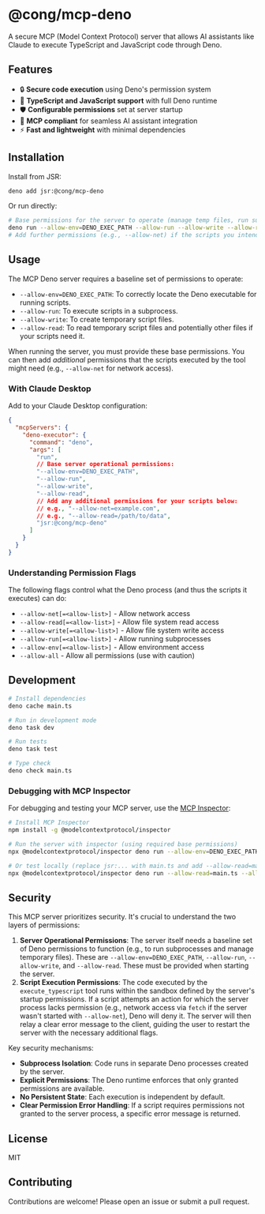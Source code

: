 # @cong/mcp-deno

A secure MCP (Model Context Protocol) server that allows AI assistants like Claude to execute TypeScript and JavaScript code through Deno.

## Features

- 🔒 **Secure code execution** using Deno's permission system
- 🚀 **TypeScript and JavaScript support** with full Deno runtime
- 🛡️ **Configurable permissions** set at server startup
- 🔌 **MCP compliant** for seamless AI assistant integration
- ⚡ **Fast and lightweight** with minimal dependencies

## Installation

Install from JSR:

```bash
deno add jsr:@cong/mcp-deno
```

Or run directly:

```bash
# Base permissions for the server to operate (manage temp files, run subprocesses)
deno run --allow-env=DENO_EXEC_PATH --allow-run --allow-write --allow-read jsr:@cong/mcp-deno
# Add further permissions (e.g., --allow-net) if the scripts you intend to run require them.
```

## Usage

The MCP Deno server requires a baseline set of permissions to operate:
- `--allow-env=DENO_EXEC_PATH`: To correctly locate the Deno executable for running scripts.
- `--allow-run`: To execute scripts in a subprocess.
- `--allow-write`: To create temporary script files.
- `--allow-read`: To read temporary script files and potentially other files if your scripts need it.

When running the server, you must provide these base permissions. You can then add *additional* permissions that the scripts executed by the tool might need (e.g., `--allow-net` for network access).

### With Claude Desktop

Add to your Claude Desktop configuration:

```json
{
  "mcpServers": {
    "deno-executor": {
      "command": "deno",
      "args": [
        "run",
        // Base server operational permissions:
        "--allow-env=DENO_EXEC_PATH",
        "--allow-run",
        "--allow-write",
        "--allow-read",
        // Add any additional permissions for your scripts below:
        // e.g., "--allow-net=example.com",
        // e.g., "--allow-read=/path/to/data",
        "jsr:@cong/mcp-deno"
      ]
    }
  }
}
```

### Understanding Permission Flags

The following flags control what the Deno process (and thus the scripts it executes) can do:
- `--allow-net[=<allow-list>]` - Allow network access
- `--allow-read[=<allow-list>]` - Allow file system read access
- `--allow-write[=<allow-list>]` - Allow file system write access
- `--allow-run[=<allow-list>]` - Allow running subprocesses
- `--allow-env[=<allow-list>]` - Allow environment access
- `--allow-all` - Allow all permissions (use with caution)

## Development

```bash
# Install dependencies
deno cache main.ts

# Run in development mode
deno task dev

# Run tests
deno task test

# Type check
deno check main.ts
```

### Debugging with MCP Inspector

For debugging and testing your MCP server, use the [MCP Inspector](https://github.com/modelcontextprotocol/inspector):

```bash
# Install MCP Inspector
npm install -g @modelcontextprotocol/inspector

# Run the server with inspector (using required base permissions)
npx @modelcontextprotocol/inspector deno run --allow-env=DENO_EXEC_PATH --allow-run --allow-write --allow-read jsr:@cong/mcp-deno

# Or test locally (replace jsr:... with main.ts and add --allow-read=main.ts)
npx @modelcontextprotocol/inspector deno run --allow-read=main.ts --allow-env=DENO_EXEC_PATH --allow-run --allow-write --allow-read main.ts
```


## Security

This MCP server prioritizes security. It's crucial to understand the two layers of permissions:

1.  **Server Operational Permissions**: The server itself needs a baseline set of Deno permissions to function (e.g., to run subprocesses and manage temporary files). These are `--allow-env=DENO_EXEC_PATH`, `--allow-run`, `--allow-write`, and `--allow-read`. These must be provided when starting the server.
2.  **Script Execution Permissions**: The code executed by the `execute_typescript` tool runs within the sandbox defined by the server's startup permissions. If a script attempts an action for which the server process lacks permission (e.g., network access via `fetch` if the server wasn't started with `--allow-net`), Deno will deny it. The server will then relay a clear error message to the client, guiding the user to restart the server with the necessary additional flags.

Key security mechanisms:
- **Subprocess Isolation**: Code runs in separate Deno processes created by the server.
- **Explicit Permissions**: The Deno runtime enforces that only granted permissions are available.
- **No Persistent State**: Each execution is independent by default.
- **Clear Permission Error Handling**: If a script requires permissions not granted to the server process, a specific error message is returned.


## License

MIT

## Contributing

Contributions are welcome! Please open an issue or submit a pull request.